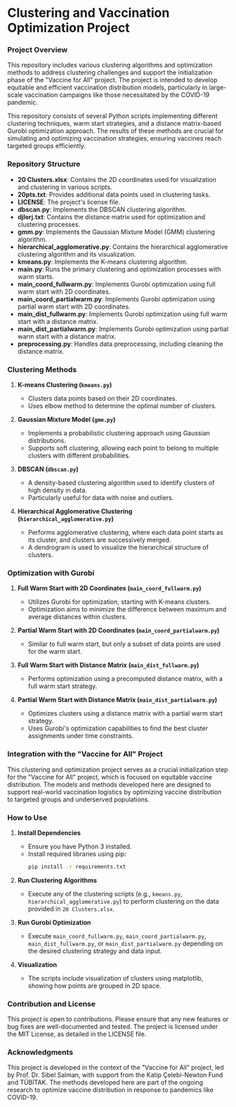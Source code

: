 # Clustering and Vaccination Optimization Project

### Project Overview

This repository includes various clustering algorithms and optimization methods to address clustering challenges and support the initialization phase of the "Vaccine for All" project. The project is intended to develop equitable and efficient vaccination distribution models, particularly in large-scale vaccination campaigns like those necessitated by the COVID-19 pandemic.

This repository consists of several Python scripts implementing different clustering techniques, warm start strategies, and a distance matrix-based Gurobi optimization approach. The results of these methods are crucial for simulating and optimizing vaccination strategies, ensuring vaccines reach targeted groups efficiently.

### Repository Structure

- **20 Clusters.xlsx**: Contains the 2D coordinates used for visualization and clustering in various scripts.
- **20pts.txt**: Provides additional data points used in clustering tasks.
- **LICENSE**: The project's license file.
- **dbscan.py**: Implements the DBSCAN clustering algorithm.
- **djlorj.txt**: Contains the distance matrix used for optimization and clustering processes.
- **gmm.py**: Implements the Gaussian Mixture Model (GMM) clustering algorithm.
- **hierarchical_agglomerative.py**: Contains the hierarchical agglomerative clustering algorithm and its visualization.
- **kmeans.py**: Implements the K-means clustering algorithm.
- **main.py**: Runs the primary clustering and optimization processes with warm starts.
- **main_coord_fullwarm.py**: Implements Gurobi optimization using full warm start with 2D coordinates.
- **main_coord_partialwarm.py**: Implements Gurobi optimization using partial warm start with 2D coordinates.
- **main_dist_fullwarm.py**: Implements Gurobi optimization using full warm start with a distance matrix.
- **main_dist_partialwarm.py**: Implements Gurobi optimization using partial warm start with a distance matrix.
- **preprocessing.py**: Handles data preprocessing, including cleaning the distance matrix.

### Clustering Methods

1. **K-means Clustering (`kmeans.py`)**
   - Clusters data points based on their 2D coordinates.
   - Uses elbow method to determine the optimal number of clusters.

2. **Gaussian Mixture Model (`gmm.py`)**
   - Implements a probabilistic clustering approach using Gaussian distributions.
   - Supports soft clustering, allowing each point to belong to multiple clusters with different probabilities.

3. **DBSCAN (`dbscan.py`)**
   - A density-based clustering algorithm used to identify clusters of high density in data.
   - Particularly useful for data with noise and outliers.

4. **Hierarchical Agglomerative Clustering (`hierarchical_agglomerative.py`)**
   - Performs agglomerative clustering, where each data point starts as its cluster, and clusters are successively merged.
   - A dendrogram is used to visualize the hierarchical structure of clusters.

### Optimization with Gurobi

1. **Full Warm Start with 2D Coordinates (`main_coord_fullwarm.py`)**
   - Utilizes Gurobi for optimization, starting with K-means clusters.
   - Optimization aims to minimize the difference between maximum and average distances within clusters.

2. **Partial Warm Start with 2D Coordinates (`main_coord_partialwarm.py`)**
   - Similar to full warm start, but only a subset of data points are used for the warm start.

3. **Full Warm Start with Distance Matrix (`main_dist_fullwarm.py`)**
   - Performs optimization using a precomputed distance matrix, with a full warm start strategy.

4. **Partial Warm Start with Distance Matrix (`main_dist_partialwarm.py`)**
   - Optimizes clusters using a distance matrix with a partial warm start strategy.
   - Uses Gurobi's optimization capabilities to find the best cluster assignments under time constraints.

### Integration with the "Vaccine for All" Project

This clustering and optimization project serves as a crucial initialization step for the "Vaccine for All" project, which is focused on equitable vaccine distribution. The models and methods developed here are designed to support real-world vaccination logistics by optimizing vaccine distribution to targeted groups and underserved populations.

### How to Use

1. **Install Dependencies**
   - Ensure you have Python 3 installed.
   - Install required libraries using pip:
     ```bash
     pip install -r requirements.txt
     ```

2. **Run Clustering Algorithms**
   - Execute any of the clustering scripts (e.g., `kmeans.py`, `hierarchical_agglomerative.py`) to perform clustering on the data provided in `20 Clusters.xlsx`.

3. **Run Gurobi Optimization**
   - Execute `main_coord_fullwarm.py`, `main_coord_partialwarm.py`, `main_dist_fullwarm.py`, or `main_dist_partialwarm.py` depending on the desired clustering strategy and data input.

4. **Visualization**
   - The scripts include visualization of clusters using matplotlib, showing how points are grouped in 2D space.

### Contribution and License

This project is open to contributions. Please ensure that any new features or bug fixes are well-documented and tested. The project is licensed under the MIT License, as detailed in the LICENSE file.

### Acknowledgments

This project is developed in the context of the "Vaccine for All" project, led by Prof. Dr. Sibel Salman, with support from the Katip Çelebi-Newton Fund and TÜBİTAK. The methods developed here are part of the ongoing research to optimize vaccine distribution in response to pandemics like COVID-19.
